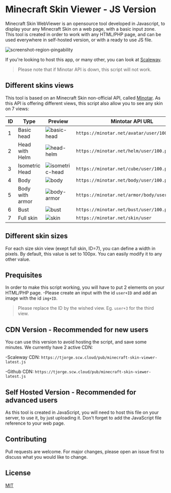 # Minecraft Skin Viewer - JS Version

Minecraft Skin WebViewer is an opensource tool developed in Javascript, to display your any Minecraft Skin on a web page, with a basic input zone. This tool is created in order to work with any HTML/PHP page, and can be used everywhere in self-hosted version, or with a ready to use JS file.

![screenshot-region-pingability](https://zupimages.net/up/20/05/dmmu.png)

If you're looking to host this app, or many other, you can look at [Scaleway](https://scaleway.com).

> Please note that if Minotar API is down, this script will not work.


## Different skins views 

This tool is based on an Minecraft Skin non-official API, called [Minotar](https://scaleway.com). As this API is offering different views, this script also allow you to see any skin on 7 views:


| ID | Type  | Preview | Mintotar API URL |
| -------------| ------------- | ------------- | ------------- |
| 1 | Basic head | ![basic-head](https://minotar.net/avatar/Tejy/50.png)  |```https://minotar.net/avatar/user/100``` | 
| 2 | Head with Helm | ![head-helm](https://minotar.net/helm/Tejy/50.png) |```https://minotar.net/helm/user/100.png``` | 
| 3 | Isometric Head | ![isometric-head](https://minotar.net/cube/Tejy/50.png) |```https://minotar.net/cube/user/100.png``` | 
| 4 | Body | ![body](https://minotar.net/body/Tejy/50.png) |```https://minotar.net/body/user/100.png``` | 
| 5| Body with armor | ![body-armor](https://minotar.net/armor/body/Tejy/50.png) |```https://minotar.net/armor/body/user/100.png``` | 
| 6| Bust | ![bust](https://minotar.net/bust/Tejy/50.png) |```https://minotar.net/bust/user/100.png``` | 
| 7| Full skin | ![skin](https://minotar.net/skin/Tejy.png) |```https://minotar.net/skin/user``` | 

## Different skin sizes

For each size skin view (exept full skin, ID=7), you can define a width in pixels.
By default, this value is set to 100px. You can easily modify it to any other value.

## Prequisites

In order to make this script working, you will have to put 2 elements on your HTML/PHP page.
-Please create an input with the id ```user+ID```  and add an image with the id ```img+ID```.
> Please replace the ID by the wished view. 
Eg. ```user+3``` for the third view.

## CDN Version - Recommended for new users

You can use this version to avoid hosting the script, and save some minutes.
We currently have 2 active CDN:

-Scaleway CDN: ```https://tjorge.scw.cloud/pub/minecraft-skin-viewer-latest.js``` 

-Github CDN: ```https://tjorge.scw.cloud/pub/minecraft-skin-viewer-latest.js```

## Self Hosted Version - Recommended for advanced users

As this tool is created in JavaScript, you will need to host this file on your server, to use it, by just uploading it.
Don't forget to add the JavaScript file reference to your web page.

## Contributing
Pull requests are welcome. For major changes, please open an issue first to discuss what you would like to change.

## License 
[MIT](https://choosealicense.com/licenses/mit/)

